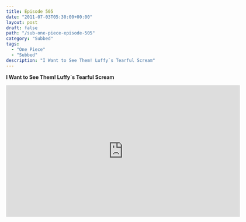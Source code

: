 ```yaml
---
title: Episode 505
date: "2011-07-03T05:30:00+00:00"
layout: post
draft: false
path: "/sub-one-piece-episode-505"
category: "Subbed"
tags:
  - "One Piece"
  - "Subbed"
description: "I Want to See Them! Luffy`s Tearful Scream"
---
```


**I Want to See Them! Luffy`s Tearful Scream**

<iframe width="640" height="360" src="https://www.rapidvideo.com/e/G6FRPF1HQW" frameborder="0" marginwidth=0 marginheight=0 scrolling=no allowfullscreen></iframe>

